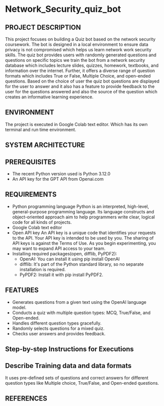 # Network_Security_quiz_bot
## PROJECT DESCRIPTION

This project focuses on building a Quiz bot based on the network security coursework. The bot is designed in a local environment to ensure data privacy is not compromised which helps us learn network work security skills. The quiz bot provides users with randomly generated questions and questions on specific topics we train the bot from a network security database which includes lecture slides, quizzes, homework, textbooks, and information over the internet. Further, it offers a diverse range of question formats which includes True or False, Multiple Choice, and open-ended questions. Based on the choice of user the quiz bot questions are displayed for the user to answer and it also has a feature to provide feedback to the user for the questions answered and also the source of the question which creates an informative learning experience.

## ENVIRONMENT
The project is executed in Google Colab text editor. Which has its own terminal and run time environment.
## SYSTEM ARCHITECTURE

## PREREQUISITES
* The recent Python version used is Python 3.12.0
* An API key for the GPT API from Openai.com
  
## REQUIREMENTS
* Python programming language
Python is an interpreted, high-level, general-purpose programming language. Its language constructs and object-oriented approach aim to help programmers write clear, logical code for all kinds of projects.
* Google Colab text editor
* Open API key
An API key is a unique code that identifies your requests to the API. Your API key is intended to be used by you. The sharing of API keys is against the Terms of Use. As you begin experimenting, you may want to expand API access to your team.
* Installing required packages(open, difflib, PyPDF2):
  * OpenAI: You can install it using pip install OpenAI
  * difflib: It's part of the Python standard library, so no separate installation is required.
  * PyPDF2: Install it with pip install PyPDF2. 

## FEATURES
* Generates questions from a given text using the OpenAI language model.
* Conducts a quiz with multiple question types: MCQ, True/False, and Open-ended.
* Handles different question types gracefully.
* Randomly selects questions for a mixed quiz.
* Checks user answers and provides feedback.

## 
## Step-by-step Instructions for Executions
### 

## Describe Training data and data formats
 It uses pre-defined sets of questions and correct answers for different question types like Multiple choice, True/False, and Open-ended questions.
## REFERENCES

 

